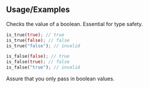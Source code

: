 ## Usage/Examples
Checks the value of a boolean. Essential for type safety.

```rust
is_true(true); // true
is_true(false); // false
is_true("false"); // invalid

is_false(false); // true
is_false(true); // false
is_false("true"); // invalid
```
Assure that you only pass in boolean values.
